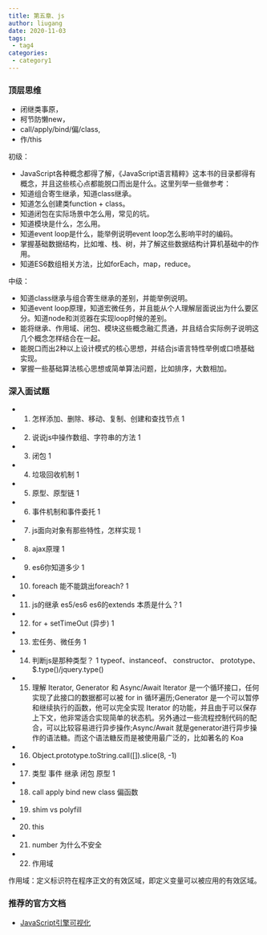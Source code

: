```yaml
---
title: 第五章、js
author: liugang
date: 2020-11-03
tags:
 - tag4
categories:
 - category1
---
```


<Boxx  changeTime="5000"/>  

### 顶层思维

* 闭继类事原，
* 柯节防懒new，
* call/apply/bind/偏/class,
* 作/this

初级：

* JavaScript各种概念都得了解，《JavaScript语言精粹》这本书的目录都得有概念，并且这些核心点都能脱口而出是什么。这里列举一些做参考：
* 知道组合寄生继承，知道class继承。
* 知道怎么创建类function + class。
* 知道闭包在实际场景中怎么用，常见的坑。
* 知道模块是什么，怎么用。
* 知道event loop是什么，能举例说明event loop怎么影响平时的编码。
* 掌握基础数据结构，比如堆、栈、树，并了解这些数据结构计算机基础中的作用。
* 知道ES6数组相关方法，比如forEach，map，reduce。

中级：

* 知道class继承与组合寄生继承的差别，并能举例说明。
* 知道event loop原理，知道宏微任务，并且能从个人理解层面说出为什么要区分。知道node和浏览器在实现loop时候的差别。
* 能将继承、作用域、闭包、模块这些概念融汇贯通，并且结合实际例子说明这几个概念怎样结合在一起。
* 能脱口而出2种以上设计模式的核心思想，并结合js语言特性举例或口喷基础实现。
* 掌握一些基础算法核心思想或简单算法问题，比如排序，大数相加。

### 深入面试题

* 1. 怎样添加、删除、移动、复制、创建和查找节点  1
* 2. 说说js中操作数组、字符串的方法 1
* 3. 闭包  1
* 4. 垃圾回收机制  1
* 5. 原型、原型链  1
* 6. 事件机制和事件委托  1
* 7. js面向对象有那些特性，怎样实现  1
* 8. ajax原理 1
* 9. es6你知道多少 1
* 10. foreach  能不能跳出foreach? 1
* 11. js的继承  es5/es6  es6的extends 本质是什么？1
* 12. for +  setTimeOut  (异步) 1
* 13. 宏任务、微任务 1
* 14. 判断js是那种类型？ 1  typeof、instanceof、 constructor、 prototype、 $.type()/jquery.type()
* 15. 理解 Iterator, Generator 和 Async/Await
Iterator 是一个循环接口，任何实现了此接口的数据都可以被 for in 循环遍历;Generator 是一个可以暂停和继续执行的函数，他可以完全实现 Iterator 的功能，并且由于可以保存上下文，他非常适合实现简单的状态机。另外通过一些流程控制代码的配合，可以比较容易进行异步操作;Async/Await 就是generator进行异步操作的语法糖。而这个语法糖反而是被使用最广泛的，比如著名的 Koa
* 16. Object.prototype.toString.call([]).slice(8, -1)
* 17. 类型 事件 继承 闭包 原型 1
* 18. call apply bind new class 偏函数
* 19. shim vs polyfill
* 20. this
* 21. number 为什么不安全
* 22. 作用域

作用域：定义标识符在程序正文的有效区域，即定义变量可以被应用的有效区域。

### 推荐的官方文档

- [JavaScript引擎可视化](https://juejin.cn/post/6844904033916846087)
